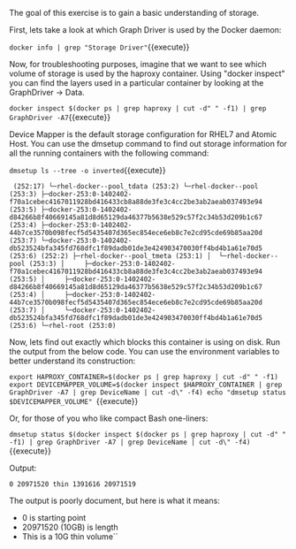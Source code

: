 The goal of this exercise is to gain a basic understanding of storage. 

First, lets take a look at which Graph Driver is used by the Docker daemon:

``docker info | grep "Storage Driver"``{{execute}}


Now, for troubleshooting purposes, imagine that we want to see which volume of storage is used by the haproxy container. Using "docker inspect" you can find the layers used in a particular container by looking at the GraphDriver -> Data.

``docker inspect $(docker ps | grep haproxy | cut -d" " -f1) | grep GraphDriver -A7``{{execute}}


Device Mapper is the default storage configuration for RHEL7 and Atomic Host. You can use the dmsetup command to find out storage information for all the running containers with the following command: 

``dmsetup ls --tree -o inverted``{{execute}}


`` (252:17)
 └─rhel-docker--pool_tdata (253:2)
    └─rhel-docker--pool (253:3)
       ├─docker-253:0-1402402-f70a1cebec4167011928bd416433cb8a88de3fe3c4cc2be3ab2aeab037493e94 (253:5)
       ├─docker-253:0-1402402-d84266b8f40669145a81d8d65129da46377b5638e529c57f2c34b53d209b1c67 (253:4)
       ├─docker-253:0-1402402-44b7ce3570b098fecf5d5435407d365ec854ece6eb8c7e2cd95cde69b85aa20d (253:7)
       └─docker-253:0-1402402-db523524bfa345fd768dfc1f89dadb01de3e424903470030ff4bd4b1a61e70d5 (253:6)
 (252:2)
 ├─rhel-docker--pool_tmeta (253:1)
 │  └─rhel-docker--pool (253:3)
 │     ├─docker-253:0-1402402-f70a1cebec4167011928bd416433cb8a88de3fe3c4cc2be3ab2aeab037493e94 (253:5)
 │     ├─docker-253:0-1402402-d84266b8f40669145a81d8d65129da46377b5638e529c57f2c34b53d209b1c67 (253:4)
 │     ├─docker-253:0-1402402-44b7ce3570b098fecf5d5435407d365ec854ece6eb8c7e2cd95cde69b85aa20d (253:7)
 │     └─docker-253:0-1402402-db523524bfa345fd768dfc1f89dadb01de3e424903470030ff4bd4b1a61e70d5 (253:6)
 └─rhel-root (253:0)``

Now, lets find out exactly which blocks this container is using on disk. Run the output from the below code. You can use the environment variables to better understand its construction:

``export HAPROXY_CONTAINER=$(docker ps | grep haproxy | cut -d" " -f1)
export DEVICEMAPPER_VOLUME=$(docker inspect $HAPROXY_CONTAINER | grep GraphDriver -A7 | grep DeviceName | cut -d\" -f4)
echo "dmsetup status $DEVICEMAPPER_VOLUME"
``{{execute}}


Or, for those of you who like compact Bash one-liners:

``dmsetup status $(docker inspect $(docker ps | grep haproxy | cut -d" " -f1) | grep GraphDriver -A7 | grep DeviceName | cut -d\" -f4)``{{execute}}

Output:

``0 20971520 thin 1391616 20971519``

The output is poorly document, but here is what it means:

- 0 is starting point
- 20971520 (10GB) is length
- This is a 10G thin volume``
